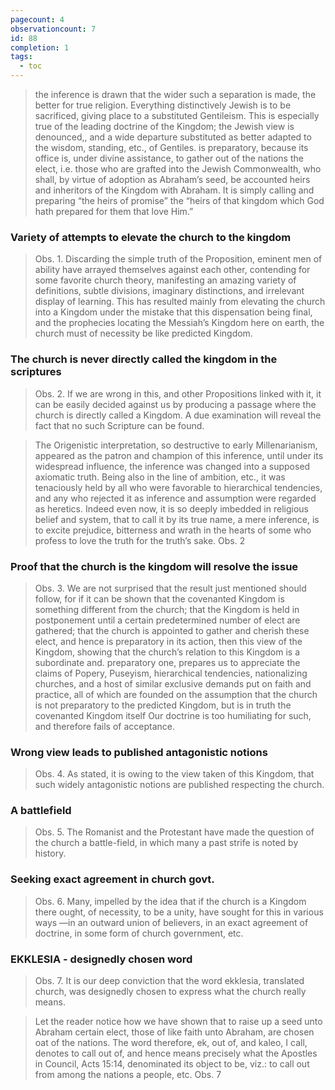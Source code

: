 ```yaml
---
pagecount: 4
observationcount: 7
id: 88
completion: 1
tags:
  - toc
---
```

>the inference is drawn that the wider such a separation is made, the better for true religion. Everything distinctively Jewish is to be sacrificed, giving place to a substituted Gentileism. This is especially true of the leading doctrine of the Kingdom; the Jewish view is denounced,, and a wide departure substituted as better adapted to the wisdom, standing, etc., of Gentiles. is preparatory, because its office is, under divine assistance, to gather out of the nations the elect, i.e. those who are grafted into the Jewish Commonwealth, who shall, by virtue of adoption as Abraham’s seed, be accounted heirs and inheritors of the Kingdom with Abraham. It is simply calling and preparing “the heirs of promise” the “heirs of that kingdom which God hath prepared for them that love Him.”
### Variety of attempts to elevate the church to the kingdom
>Obs. 1. Discarding the simple truth of the Proposition, eminent men of ability have arrayed themselves against each other, contending for some favorite church theory, manifesting an amazing variety of definitions, subtle divisions, imaginary distinctions, and irrelevant display of learning. This has resulted mainly from elevating the church into a Kingdom under the mistake that this dispensation being final, and the prophecies locating the Messiah’s Kingdom here on earth, the church must of necessity be like predicted Kingdom.
### The church is never directly called the kingdom in the scriptures
>Obs. 2. If we are wrong in this, and other Propositions linked with it, it can be easily decided against us by producing a passage where the church is directly called a Kingdom. A due examination will reveal the fact that no such Scripture can be found.

>The Origenistic interpretation, so destructive to early Millenarianism, appeared as the patron and champion of this inference, until under its widespread influence, the inference was changed into a supposed axiomatic truth. Being also in the line of ambition, etc., it was tenaciously held by all who were favorable to hierarchical tendencies, and any who rejected it as inference and assumption were regarded as heretics. Indeed even now, it is so deeply imbedded in religious belief and system, that to call it by its true name, a mere inference, is to excite prejudice, bitterness and wrath in the hearts of some who profess to love the truth for the truth’s sake.
>Obs. 2
### Proof that the church is the kingdom will resolve the issue
>Obs. 3. We are not surprised that the result just mentioned should follow, for if it can be shown that the covenanted Kingdom is something different from the church; that the Kingdom is held in postponement until a certain predetermined number of elect are gathered; that the church is appointed to gather and cherish these elect, and hence is preparatory in its action, then this view of the Kingdom, showing that the church’s relation to this Kingdom is a subordinate and. preparatory one, prepares us to appreciate the claims of Popery, Puseyism, hierarchical tendencies, nationalizing churches, and a host of similar exclusive demands put on faith and practice, all of which are founded on the assumption that the church is not preparatory to the predicted Kingdom, but is in truth the covenanted Kingdom itself Our doctrine is too humiliating for such, and therefore fails of acceptance.

### Wrong view leads to published antagonistic notions
>Obs. 4. As stated, it is owing to the view taken of this Kingdom, that such widely antagonistic notions are published respecting the church.
### A battlefield
>Obs. 5. The Romanist and the Protestant have made the question of the church a battle-field, in which many a past strife is noted by history.
### Seeking exact agreement in church govt.
>Obs. 6. Many, impelled by the idea that if the church is a Kingdom there ought, of necessity, to be a unity, have sought for this in various ways —in an outward union of believers, in an exact agreement of doctrine, in some form of church government, etc.
### EKKLESIA - designedly chosen word
>Obs. 7. It is our deep conviction that the word ekklesia, translated church, was designedly chosen to express what the church really means.

>Let the reader notice how we have shown that to raise up a seed unto Abraham certain elect, those of like faith unto Abraham, are chosen oat of the nations. The word therefore, ek, out of, and kaleo, I call, denotes to call out of, and hence means precisely what the Apostles in Council, Acts 15:14, denominated its object to be, viz.: to call out from among the nations a people, etc.
>Obs. 7